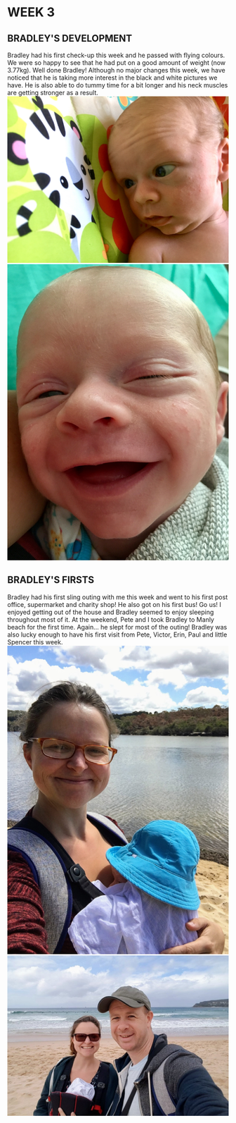 # WEEK 3
## BRADLEY'S DEVELOPMENT
Bradley had his first check-up this week and he passed with flying colours. We were so happy to see that he had put on a good amount of weight (now 3.77kg). Well done Bradley! Although no major changes this week, we have noticed that he is taking more interest in the black and white pictures we have. He is also able to do tummy time for a bit longer and his neck muscles are getting stronger as a result.
![IMG_2582.jpg](IMG_2582.jpg "IMG_2582.jpg")
![IMG_2543.jpg](IMG_2543.jpg "IMG_2543.jpg")
## BRADLEY'S FIRSTS
Bradley had his first sling outing with me this week and went to his first post office, supermarket and charity shop! He also got on his first bus! Go us! I enjoyed getting out of the house and Bradley seemed to enjoy sleeping throughout most of it. At the weekend, Pete and I took Bradley to Manly beach for the first time. Again... he slept for most of the outing! Bradley was also lucky enough to have his first visit from Pete, Victor, Erin, Paul and little Spencer this week.
![IMG_2683.jpg](IMG_2683.jpg "IMG_2683.jpg")
![IMG_2606.jpg](IMG_2606.jpg "IMG_2606.jpg")
